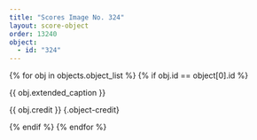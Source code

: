 ```yaml
---
title: "Scores Image No. 324"
layout: score-object
order: 13240
object:
  - id: "324"
---
```


{% for obj in objects.object_list %}
{% if obj.id == object[0].id %}

{{ obj.extended_caption }}

{{ obj.credit }} {.object-credit}

{% endif %}
{% endfor %}
